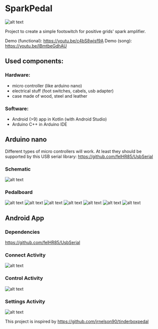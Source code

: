 # SparkPedal
![alt text](https://github.com/nanos87/SparkPedal/blob/master/App/Android/app/src/main/res/mipmap-xxxhdpi/ic_launcher.png "logo")

Project to create a simple footswitch for positive grids' spark amplifier.

Demo (functional): https://youtu.be/c4bS8wjsf9A
Demo (song): https://youtu.be/IBmtbeGdhAU

## Used components:
### Hardware:
- micro controller (like arduino nano)
- electrical stuff (foot switches, cabels, usb adapter)
- case made of wood, steel and leather

### Software:
- Android (>9) app in Kotlin (with Android Studio)
- Arduino C++ in Arduino IDE


## Arduino nano
Different types of micro controllers will work.
At least they should be supported by this USB serial library: https://github.com/felHR85/UsbSerial

### Schematic
![alt text](https://github.com/nanos87/SparkPedal/blob/master/Arduino/SparkPedal_Schematic.png "schematic")

### Pedalboard
![alt text](https://github.com/nanos87/SparkPedal/blob/master/Pedalboard/pb_front.png "pedalboard front")
![alt text](https://github.com/nanos87/SparkPedal/blob/master/Pedalboard/pb_back.png "pedalboard back")
![alt text](https://github.com/nanos87/SparkPedal/blob/master/Pedalboard/pb_left.png "pedalboard left")
![alt text](https://github.com/nanos87/SparkPedal/blob/master/Pedalboard/pb_right.png "pedalboard right")
![alt text](https://github.com/nanos87/SparkPedal/blob/master/Pedalboard/pb_front_led.png "pedalboard led")
![alt text](https://github.com/nanos87/SparkPedal/blob/master/Pedalboard/pb_front_1.png "pedalboard top")
![alt text](https://github.com/nanos87/SparkPedal/blob/master/Pedalboard/Pedalboard.png "draft")


## Android App 
### Dependencies
https://github.com/felHR85/UsbSerial

### Connect Activity
![alt text](https://github.com/nanos87/SparkPedal/blob/master/App/Drafts/app_connect.png "connect")

### Control Activity
![alt text](https://github.com/nanos87/SparkPedal/blob/master/App/Drafts/app_control.png "control")

### Settings Activity
![alt text](https://github.com/nanos87/SparkPedal/blob/master/App/Drafts/app_setting.png "setting")


This project is inspired by https://github.com/jrnelson90/tinderboxpedal

